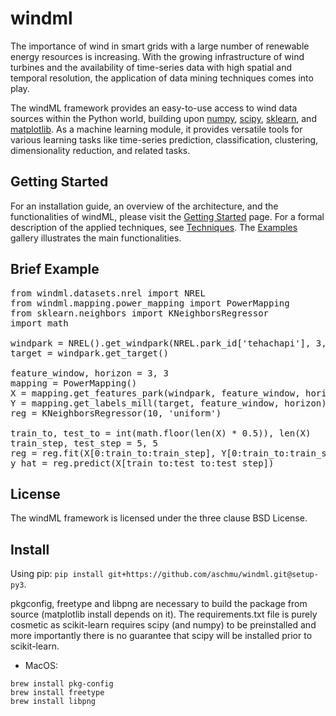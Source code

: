 # windml


The importance of wind in smart grids with a large number of renewable energy resources is increasing. 
With the growing infrastructure of wind turbines and the availability of time-series data with high spatial and temporal resolution, the application of data mining techniques comes into play. 

The windML framework provides an easy-to-use access to wind data sources within the Python world, building upon [numpy](http://www.numpy.org/), [scipy](http://www.scipy.org/), [sklearn](http://scikit-learn.org/stable/), and [matplotlib](http://matplotlib.org/). As a machine learning module, it provides versatile tools for various learning tasks like time-series prediction, classification, clustering, dimensionality reduction, and related tasks.

## Getting Started

For an installation guide, an overview of the architecture, and the functionalities of windML, please visit the [Getting Started](http://www.windml.org/gettingstarted.html#gettingstarted) page. For a formal description of the applied techniques, see [Techniques](http://www.windml.org/techniques.html#techniques). The [Examples](http://www.windml.org/examples/index.html#examples) gallery illustrates the main functionalities.

## Brief Example

<pre>
from windml.datasets.nrel import NREL
from windml.mapping.power_mapping import PowerMapping
from sklearn.neighbors import KNeighborsRegressor
import math

windpark = NREL().get_windpark(NREL.park_id['tehachapi'], 3, 2004, 2005)
target = windpark.get_target()

feature_window, horizon = 3, 3
mapping = PowerMapping()
X = mapping.get_features_park(windpark, feature_window, horizon)
Y = mapping.get_labels_mill(target, feature_window, horizon)
reg = KNeighborsRegressor(10, 'uniform')

train_to, test_to = int(math.floor(len(X) * 0.5)), len(X)
train_step, test_step = 5, 5
reg = reg.fit(X[0:train_to:train_step], Y[0:train_to:train_step])
y_hat = reg.predict(X[train_to:test_to:test_step])
</pre>

## License

The windML framework is licensed under the three clause BSD License. 

## Install

Using pip: `pip install git+https://github.com/aschmu/windml.git@setup-py3`.

pkgconfig, freetype and libpng are necessary to build the package from source (matplotlib install depends on it). 
The requirements.txt file is purely cosmetic as scikit-learn requires scipy (and numpy) to be preinstalled and more importantly there is no guarantee that scipy will be installed prior to scikit-learn.

* MacOS: 
```
brew install pkg-config
brew install freetype
brew install libpng
```


